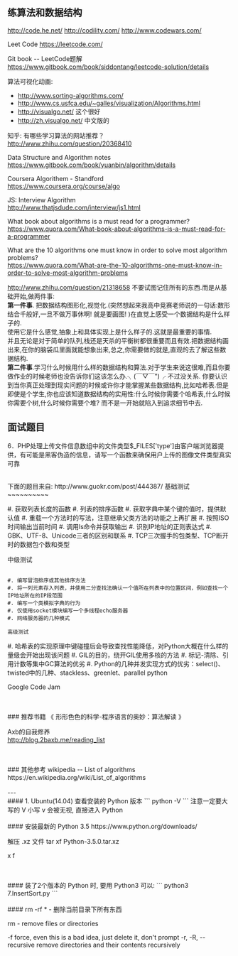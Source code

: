 ## 练算法和数据结构


http://code.he.net/
http://codility.com/
http://www.codewars.com/


Leet Code
https://leetcode.com/

Git book -- LeetCode题解
https://www.gitbook.com/book/siddontang/leetcode-solution/details




算法可视化动画:  
* http://www.sorting-algorithms.com/  
* http://www.cs.usfca.edu/~galles/visualization/Algorithms.html  
* http://visualgo.net/  这个很好  
* http://zh.visualgo.net/  中文版的  

知乎: 有哪些学习算法的网站推荐？  
http://www.zhihu.com/question/20368410

Data Structure and Algorithm notes  
https://www.gitbook.com/book/yuanbin/algorithm/details


Coursera Algorithem - Standford  
https://www.coursera.org/course/algo


JS: Interview Algorithm  
http://www.thatjsdude.com/interview/js1.html

What book about algorithms is a must read for a programmer?  
https://www.quora.com/What-book-about-algorithms-is-a-must-read-for-a-programmer


What are the 10 algorithms one must know in order to solve most algorithm problems?  
https://www.quora.com/What-are-the-10-algorithms-one-must-know-in-order-to-solve-most-algorithm-problems



http://www.zhihu.com/question/21318658
不要试图记住所有的东西.而是从基础开始,做两件事:  
__第一件事__. 把数据结构图形化,视觉化.(突然想起来我高中竞赛老师说的一句话:数形结合千般好,一旦不做万事休啊! 就是要画图! )在直觉上感受一个数据结构是什么样子的.  
使用它是什么感觉,抽象上和具体实现上是什么样子的.这就是最重要的事情.  
并且无论是对于简单的队列,栈还是天杀的平衡树都很重要而且有效.把数据结构画出来,在你的脑袋瓜里面就能想象出来,总之,你需要做的就是,直观的去了解这些数据结构.  
__第二件事__.学习什么时候用什么样的数据结构和算法.对于学生来说这很难,而且你要做作业的时候老师也没告诉你们这该怎么办.╮(￣▽￣")╭ 不过没关系. 你要认识到当你真正处理到现实问题的时候或许你才能掌握某些数据结构,比如哈希表.但是即使是个学生,你也应该知道数据结构的实用性:什么时候你需要个哈希表,什么时候你需要个树,什么时候你需要个堆? 而不是一开始就陷入到追求细节中去.


## 面试题目
6．PHP处理上传文件信息数组中的文件类型$_FILES['type']由客户端浏览器提供，有可能是黑客伪造的信息，请写一个函数来确保用户上传的图像文件类型真实可靠















<br/>
下面的题目来自: http://www.guokr.com/post/444387/
基础测试
~~~~~~~~~~

#. 获取列表长度的函数
#. 列表的排序函数
#. 获取字典中某个键的值时，提供默认值
#. 重载一个方法时的写法，注意继承父类方法的功能之上再扩展
#. 按照ISO时间输出当前时间
#. 调用ls命令并获取输出
#. 识别IP地址的正则表达式
#. GBK、UTF-8、Unicode三者的区别和联系
#. TCP三次握手的包类型、TCP断开时的数据包个数和类型



中级测试
~~~~~~~~~~

#. 编写冒泡排序或其他排序方法
#. 将一列元素存入列表，并使用二分查找法确认一个值所在列表中的位置区间，例如查找一个IP地址所在的IP段范围
#. 编写一个类模拟字典的行为
#. 仅使用socket模块编写一个多线程echo服务器
#. 网络服务器的几种模式

高级测试
~~~~~~~~~~

#. 哈希表的实现原理中键碰撞后会导致查找性能降低，对Python大概在什么样的量级会开始出现该问题
#. GIL的目的，绕开GIL使用多核的方法
#. 标记-清除、引用计数等集中GC算法的优劣
#. Python的几种并发实现方式的优劣：select()、twisted中的几种、stackless、greenlet、parallel python









Google Code Jam





<br>
<br>
### 推荐书籍
《 形形色色的科学-程序语言的奥妙：算法解读 》  
 
Axb的自我修养   
http://blog.2baxb.me/reading_list  



<br>
<br>
### 其他参考
wikipedia -- List of algorithms  
https://en.wikipedia.org/wiki/List_of_algorithms  



<br>
<br>
---
<br>
#### 1. Ubuntu(14.04) 查看安装的 Python 版本
```
python -V
```
注意一定要大写的 V
小写 v 会被无视, 直接进入 Python


<br>
<br>
#### 安装最新的 Python 3.5
https://www.python.org/downloads/

解压 .xz 文件
tar xf Python-3.5.0.tar.xz

x
f





<br>
<br>
#### 装了2个版本的 Python 时, 要用 Python3 可以:
```
python3 7.InsertSort.py
```


<br>
<br>
#### rm -rf * - 删除当前目录下所有东西

rm - remove files or directories

-f  force, even this is a bad idea, just delete it, don't prompt
-r, -R, --recursive
              remove directories and their contents recursively
















